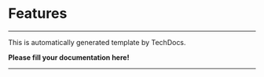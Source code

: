 # Features

---

This is automatically generated template by TechDocs.

**Please fill your documentation here!**

---
